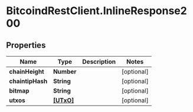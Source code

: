 # BitcoindRestClient.InlineResponse200

## Properties
Name | Type | Description | Notes
------------ | ------------- | ------------- | -------------
**chainHeight** | **Number** |  | [optional] 
**chaintipHash** | **String** |  | [optional] 
**bitmap** | **String** |  | [optional] 
**utxos** | [**[UTxO]**](UTxO.md) |  | [optional] 


